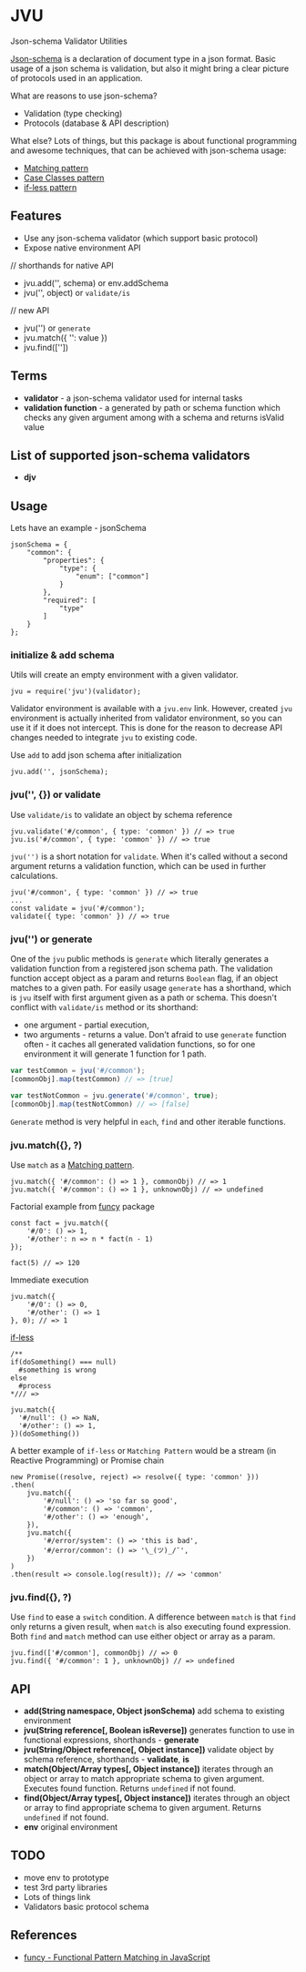 # JVU

Json-schema Validator Utilities

[Json-schema](https://tools.ietf.org/html/draft-zyp-json-schema-04) is a declaration of document type in a json format.
Basic usage of a json schema is validation, but also it might bring a clear picture of protocols used in an application.

What are reasons to use json-schema?
- Validation (type checking)
- Protocols (database & API description)

What else?
Lots of things, but this package is about functional programming and awesome techniques, that can be achieved with json-schema usage:
- [Matching pattern](https://en.wikipedia.org/wiki/Pattern_matching)
- [Case Classes pattern](http://docs.scala-lang.org/tutorials/tour/case-classes.html)
- [if-less pattern](http://alisnic.github.io/posts/ifless/)

## Features

- Use any json-schema validator (which support basic protocol)
- Expose native environment API

// shorthands for native API
- jvu.add('', schema) or env.addSchema
- jvu('', object) or `validate/is`

// new API
- jvu('') or `generate`
- jvu.match({ '': value })
- jvu.find([''])

## Terms

- **validator** - a json-schema validator used for internal tasks
- **validation function** - a generated by path or schema function which checks any given argument among with a schema and returns isValid value

## List of supported json-schema validators

- **djv**
<!-- - **ajv**
- **jjv** -->

## Usage

Lets have an example - jsonSchema

```
jsonSchema = {
    "common": {
        "properties": {
            "type": {
                "enum": ["common"]
            }
        },
        "required": [
            "type"
        ]
    }
};
```

### initialize & add schema

Utils will create an empty environment with a given validator.
```
jvu = require('jvu')(validator);
```

Validator environment is available with a `jvu.env` link. However, created `jvu` environment is actually inherited from validator environment, so you can use it if it does not intercept. This is done for the reason to decrease API changes needed to integrate `jvu` to existing code.

Use `add` to add json schema after initialization
```
jvu.add('', jsonSchema);
```

### jvu('', {}) or validate

Use `validate/is` to validate an object by schema reference
```
jvu.validate('#/common', { type: 'common' }) // => true
jvu.is('#/common', { type: 'common' }) // => true
```

`jvu('')` is a short notation for `validate`.
When it's called without a second argument returns a validation function, which can be used in further calculations.
```
jvu('#/common', { type: 'common' }) // => true
...
const validate = jvu('#/common');
validate({ type: 'common' }) // => true
```

### jvu('') or generate

One of the `jvu` public methods is `generate` which literally generates a validation function from a registered json schema path. The validation function accept object as a param and returns `Boolean` flag, if an object matches to a given path.
For easily usage `generate` has a shorthand, which is `jvu` itself with first argument given as a path or schema. This doesn't conflict with `validate/is` method or its shorthand:
- one argument - partial execution,
- two arguments - returns a value.
Don't afraid to use `generate` function often - it caches all generated validation functions, so for one environment it will generate 1 function for 1 path.
```JavaScript
var testCommon = jvu('#/common');
[commonObj].map(testCommon) // => [true]

var testNotCommon = jvu.generate('#/common', true);
[commonObj].map(testNotCommon) // => [false]
```
`Generate` method is very helpful in `each`, `find` and other iterable functions.

### jvu.match({}, ?)

Use `match` as a [Matching pattern](https://en.wikipedia.org/wiki/Pattern_matching).

```
jvu.match({ '#/common': () => 1 }, commonObj) // => 1
jvu.match({ '#/common': () => 1 }, unknownObj) // => undefined
```

Factorial example from [funcy](https://github.com/bramstein/funcy) package
```
const fact = jvu.match({
    '#/0': () => 1,
    '#/other': n => n * fact(n - 1)
});

fact(5) // => 120
```

Immediate execution
```
jvu.match({
    '#/0': () => 0,
    '#/other': () => 1
}, 0); // => 1
```

[if-less](http://alisnic.github.io/posts/ifless/)
```
/**
if(doSomething() === null)
  #something is wrong
else
  #process
*/// =>

jvu.match({
  '#/null': () => NaN,
  '#/other': () => 1,
})(doSomething())
```

A better example of `if-less` or `Matching Pattern` would be a stream (in Reactive Programming) or Promise chain
```
new Promise((resolve, reject) => resolve({ type: 'common' }))
.then(
    jvu.match({
        '#/null': () => 'so far so good',
        '#/common': () => 'common',
        '#/other': () => 'enough',
    }),
    jvu.match({
        '#/error/system': () => 'this is bad',
        '#/error/common': () => '\_(ツ)_/¯',
    })
)
.then(result => console.log(result)); // => 'common'
```

### jvu.find({}, ?)

Use `find` to ease a `switch` condition. A difference between `match` is that `find` only returns a given result, when `match` is also executing found expression. Both `find` and `match` method can use either object or array as a param.
```
jvu.find(['#/common'], commonObj) // => 0
jvu.find({ '#/common': 1 }, unknownObj) // => undefined
```

## API

- **add(String namespace, Object jsonSchema)** add schema to existing environment
- **jvu(String reference[, Boolean isReverse])** generates function to use in functional expressions, shorthands - **generate**
- **jvu(String/Object reference[, Object instance])** validate object by schema reference, shorthands - **validate**, **is**
- **match(Object/Array types[, Object instance])** iterates through an object or array to match appropriate schema to given argument. Executes found function. Returns `undefined` if not found.
- **find(Object/Array types[, Object instance])** iterates through an object or array to find appropriate schema to given argument. Returns `undefined` if not found.
- **env** original environment

## TODO

- move env to prototype
- test 3rd party libraries
- Lots of things link
- Validators basic protocol schema

## References

- [funcy - Functional Pattern Matching in JavaScript](https://github.com/bramstein/funcy)
